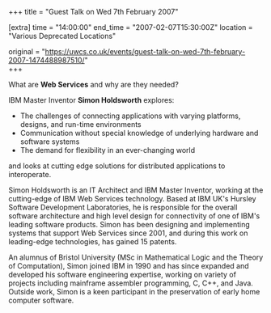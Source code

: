 +++
title = "Guest Talk on Wed 7th February 2007"

[extra]
time = "14:00:00"
end_time = "2007-02-07T15:30:00Z"
location = "Various Deprecated Locations"

original = "https://uwcs.co.uk/events/guest-talk-on-wed-7th-february-2007-1474488987510/"    
+++

What are **Web Services** and why are they needed?

IBM Master Inventor **Simon Holdsworth** explores:

  - The challenges of connecting applications with varying platforms, designs, and run-time environments
  - Communication without special knowledge of underlying hardware and software systems
  - The demand for flexibility in an ever-changing world

and looks at cutting edge solutions for distributed applications to interoperate.

Simon Holdsworth is an IT Architect and IBM Master Inventor, working at the cutting-edge of IBM Web Services technology. Based at IBM UK's Hursley Software Development Laboratories, he is responsible for the overall software architecture and high level design for connectivity of one of IBM's leading software products. Simon has been designing and implementing systems that support Web Services since 2001, and during this work on leading-edge technologies, has gained 15 patents.

An alumnus of Bristol University (MSc in Mathematical Logic and the Theory of Computation), Simon joined IBM in 1990 and has since expanded and developed his software engineering expertise, working on variety of projects including mainframe assembler programming, C, C++, and Java. Outside work, Simon is a keen participant in the preservation of early home computer software.

